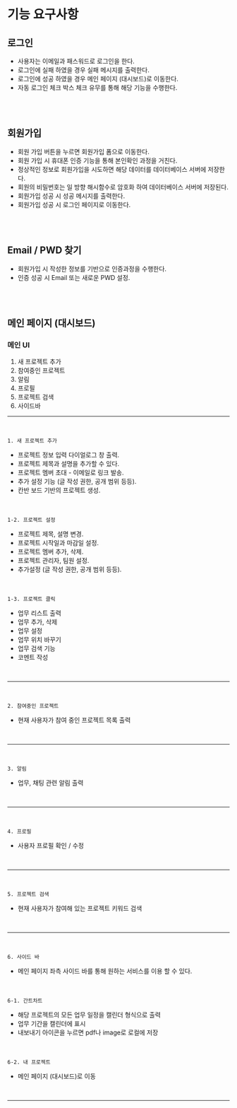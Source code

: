 # 기능 요구사항

## 로그인
- 사용자는 이메일과 패스워드로 로그인을 한다.
- 로그인에 실패 하였을 경우 실패 메시지를 출력한다.
- 로그인에 성공 하였을 경우 메인 페이지 (대시보드)로 이동한다.
- 자동 로그인 체크 박스 체크 유무를 통해 해당 기능을 수행한다.
<br />
<br />

## 회원가입 
- 회원 가입 버튼을 누르면 회원가입 폼으로 이동한다.
- 회원 가입 시 휴대폰 인증 기능을 통해 본인확인 과정을 거친다. 
- 정상적인 정보로 회원가입을 시도하면 해당 데이터를 데이터베이스 서버에 저장한다.
- 회원의 비밀번호는 일 방향 해시함수로 암호화 하여 데이터베이스 서버에 저장된다.
- 회원가입 성공 시 성공 메시지를 출력한다.
- 회원가입 성공 시 로그인 페이지로 이동한다.
<br />
<br />

## Email / PWD 찾기 
- 회원가입 시 작성한 정보를 기반으로 인증과정을 수행한다.
- 인증 성공 시 Email 또는 새로운 PWD 설정.
<br />
<br />

## 메인 페이지 (대시보드)
### 메인 UI
1. 새 프로젝트 추가
2. 참여중인 프로젝트
3. 알림
4. 프로필
5. 프로젝트 검색
6. 사이드바

---
<br>

    1. 새 프로젝트 추가
- 프로젝트 정보 입력 다이얼로그 창 출력.
- 프로젝트 제목과 설명을 추가할 수 있다.
- 프로젝트 멤버 초대 - 이메일로 링크 발송.
- 추가 설정 기능 (글 작성 권한, 공개 범위 등등). 
- 칸반 보드 기반의 프로젝트 생성.

　

    1-2. 프로젝트 설정
- 프로젝트 제목, 설명 변경.
- 프로젝트 시작일과 마감일 설정.
- 프로젝트 멤버 추가, 삭제.
- 프로젝트 관리자, 팀원 설정.
- 추가설정 (글 작성 권한, 공개 범위 등등).

　

    1-3. 프로젝트 클릭
- 업무 리스트 출력
- 업무 추가, 삭제
- 업무 설정
- 업무 위치 바꾸기
- 업무 검색 기능
- 코멘트 작성

<br>

---

<br>

    2. 참여중인 프로젝트
- 현재 사용자가 참여 중인 프로젝트 목록 출력

<br>

---

<br>

    3. 알림
- 업무, 채팅 관련 알림 출력

<br>

---

<br>

    4. 프로필
- 사용자 프로필 확인 / 수정

<br>

---

<br>

    5. 프로젝트 검색
- 현재 사용자가 참여해 있는 프로젝트 키워드 검색

<br>

---

<br>

    6. 사이드 바
- 메인 페이지 좌측 사이드 바를 통해 원하는 서비스를 이용 할 수 있다.

　

    6-1. 간트차트
- 해당 프로젝트의 모든 업무 일정을 캘린더 형식으로 출력
- 업무 기간을 캘린더에 표시
- 내보내기 아이콘을 누르면 pdf나 image로 로컬에 저장

　

    6-2. 내 프로젝트
- 메인 페이지 (대시보드)로 이동

<br>

---













